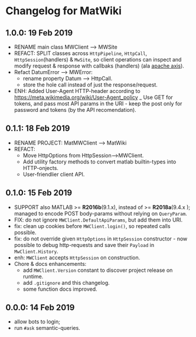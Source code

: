 # Changelog for MatWiki

## 1.0.0: 19 Feb 2019
- RENAME main class MWClient --> MWSite
- REFACT: SPLIT classes across `HttpPipeline`, `HttpCall`, `HttpSession`(handlers) & `MwSite`,
  so client operations can inspect and modify request & response with callbaks (handlers)
  (ala [apache axis](http://axis.apache.org/axis2/java/core/docs/userguide.html#handlessoap)).
- Refact DatumError --> MWError:
  - rename property Datum --> HttpCall.
  - store the hole call instead of just the response/request.
- ENH: Added User-Agent HTTP-header according to https://meta.wikimedia.org/wiki/User-Agent_policy
_ Use GET for tokens, and pass most API params in the URI - keep the post only 
  for password and tokens (by the API recomendation).

## 0.1.1: 18 Feb 2019
- RENAME PROJECT: MatMWClient --> MatWiki
- REFACT:
  - Move HttpOptions from HttpSession-->MWClient.
  - Add utility factory methods to convert matlab builtin-types into HTTP-onjects.
  - User-friendlier client API.

## 0.1.0: 15 Feb 2019
- SUPPORT also MATLAB >= **R2016b**(9.1.x), instead of >= **R2018a**(9.4.x );
  managed to encode POST body-params without relying on `QueryParam`.
- FIX: do not ignore `MWClient.DefaultApiParams`, but add them into URI.
- fix: clean up cookies before `MWClient.login()`, so repeated calls possible.
- fix: do not override given `HttpOptions` in `HttpSession` constructor - now
  possible to debug http-requests and save their `Payload` in `MwClient.History`.  
- enh: `MWClient` accepts `HttpSession` on construction.
- Chore & docs enhancements:
  - add `MWClient.Version` constant to discover project release on runtime.
  - add `.gitignore` and this changelog.
  - some function docs improved.

## 0.0.0: 14 Feb 2019
- allow bots to login;
- run `#ask` semantic-queries.
